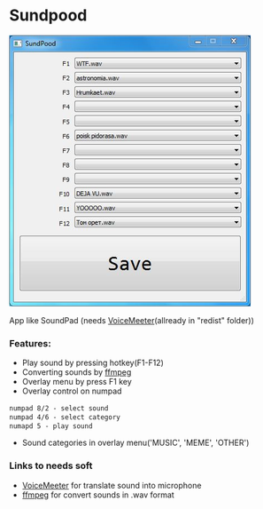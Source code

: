 # Sundpood

![Banner](https://github.com/Ninnjah/Sundpood/blob/master/banner.jpg)

App like SoundPad (needs [VoiceMeeter](https://vb-audio.com/Voicemeeter/)(allready in "redist" folder))

### Features:
- Play sound by pressing hotkey(F1-F12)
- Converting sounds by [ffmpeg](https://ffmpeg.org/download.html)
- Overlay menu by press F1 key
- Overlay control on numpad
```
numpad 8/2 - select sound
numpad 4/6 - select category
numapd 5 - play sound
```
- Sound categories in overlay menu('MUSIC', 'MEME', 'OTHER')

### Links to needs soft
- [VoiceMeeter](https://vb-audio.com/Voicemeeter/) for translate sound into microphone
- [ffmpeg](https://ffmpeg.org/download.html) for convert sounds in .wav format
